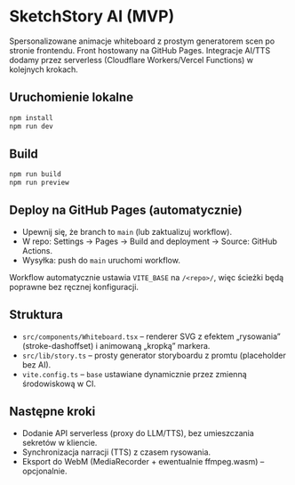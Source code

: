 # SketchStory AI (MVP)

Spersonalizowane animacje whiteboard z prostym generatorem scen po stronie frontendu. Front hostowany na GitHub Pages. Integracje AI/TTS dodamy przez serverless (Cloudflare Workers/Vercel Functions) w kolejnych krokach.

## Uruchomienie lokalne

```bash
npm install
npm run dev
```

## Build

```bash
npm run build
npm run preview
```

## Deploy na GitHub Pages (automatycznie)

- Upewnij się, że branch to `main` (lub zaktualizuj workflow).
- W repo: Settings → Pages → Build and deployment → Source: GitHub Actions.
- Wysyłka: push do `main` uruchomi workflow.

Workflow automatycznie ustawia `VITE_BASE` na `/<repo>/`, więc ścieżki będą poprawne bez ręcznej konfiguracji.

## Struktura

- `src/components/Whiteboard.tsx` – renderer SVG z efektem „rysowania” (stroke-dashoffset) i animowaną „kropką” markera.
- `src/lib/story.ts` – prosty generator storyboardu z promtu (placeholder bez AI).
- `vite.config.ts` – `base` ustawiane dynamicznie przez zmienną środowiskową w CI.

## Następne kroki

- Dodanie API serverless (proxy do LLM/TTS), bez umieszczania sekretów w kliencie.
- Synchronizacja narracji (TTS) z czasem rysowania.
- Eksport do WebM (MediaRecorder + ewentualnie ffmpeg.wasm) – opcjonalnie.